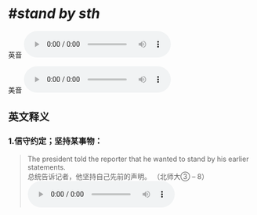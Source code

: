 # ***\#stand by sth*** 
英音
<audio src="./media/stand by sth1_AAC.aac" controls="controls"></audio>

美音
<audio src="./media/stand by sth2_AAC.aac" controls="controls"></audio>



  

英文释义
---
### 1.**信守约定；坚持某事物：**  

 > The president told the reporter that he wanted to stand by his earlier statements.  
 > 总统告诉记者，他坚持自己先前的声明。  （北师大③ – 8）  
<audio src="./media/stand-13.aac" controls="controls"></audio>


